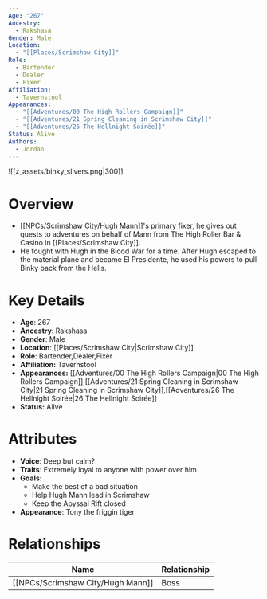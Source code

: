 ```yaml
---
Age: "267"
Ancestry:
  - Rakshasa
Gender: Male
Location:
  - "[[Places/Scrimshaw City]]"
Role:
  - Bartender
  - Dealer
  - Fixer
Affiliation:
  - Tavernstool
Appearances:
  - "[[Adventures/00 The High Rollers Campaign]]"
  - "[[Adventures/21 Spring Cleaning in Scrimshaw City]]"
  - "[[Adventures/26 The Hellnight Soirée]]"
Status: Alive
Authors:
  - Jordan
---
```

![[z_assets/binky_slivers.png|300]]

# Overview
- [[NPCs/Scrimshaw City/Hugh Mann]]'s primary fixer, he gives out quests to adventures on behalf of Mann from The High Roller Bar & Casino in [[Places/Scrimshaw City]].
- He fought with Hugh in the Blood War for a time. After Hugh escaped to the material plane and became El Presidente, he used his powers to pull Binky back from the Hells.

# Key Details
- **Age**: 267
- **Ancestry**: Rakshasa
- **Gender**: Male
- **Location**: [[Places/Scrimshaw City\|Scrimshaw City]]
- **Role**: Bartender,Dealer,Fixer
- **Affiliation:** Tavernstool
- **Appearances:** [[Adventures/00 The High Rollers Campaign\|00 The High Rollers Campaign]],[[Adventures/21 Spring Cleaning in Scrimshaw City\|21 Spring Cleaning in Scrimshaw City]],[[Adventures/26 The Hellnight Soirée\|26 The Hellnight Soirée]]
- **Status:** Alive

# Attributes
- **Voice**: Deep but calm?
- **Traits**: Extremely loyal to anyone with power over him
- **Goals:** 
	- Make the best of a bad situation 
	- Help Hugh Mann lead in Scrimshaw
	- Keep the Abyssal Rift closed
- **Appearance**: Tony the friggin tiger

# Relationships

| Name          | Relationship |
| ------------- | ------------ |
| [[NPCs/Scrimshaw City/Hugh Mann]] | Boss         |
